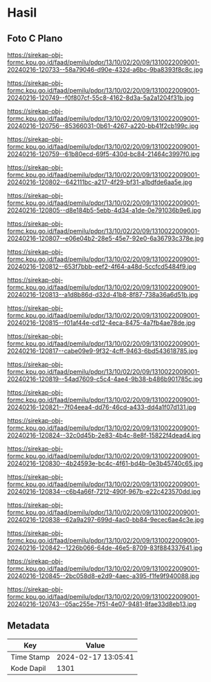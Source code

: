 # Hasil

## Foto C Plano

https://sirekap-obj-formc.kpu.go.id/faad/pemilu/pdpr/13/10/02/20/09/1310022009001-20240216-120733--58a79046-d90e-432d-a6bc-9ba8393f8c8c.jpg

https://sirekap-obj-formc.kpu.go.id/faad/pemilu/pdpr/13/10/02/20/09/1310022009001-20240216-120749--f0f807cf-55c8-4162-8d3a-5a2a1204f31b.jpg

https://sirekap-obj-formc.kpu.go.id/faad/pemilu/pdpr/13/10/02/20/09/1310022009001-20240216-120756--85366031-0b61-4267-a220-bb41f2cb199c.jpg

https://sirekap-obj-formc.kpu.go.id/faad/pemilu/pdpr/13/10/02/20/09/1310022009001-20240216-120759--61b80ecd-69f5-430d-bc84-21464c3997f0.jpg

https://sirekap-obj-formc.kpu.go.id/faad/pemilu/pdpr/13/10/02/20/09/1310022009001-20240216-120802--642111bc-a217-4f29-bf31-a1bdfde6aa5e.jpg

https://sirekap-obj-formc.kpu.go.id/faad/pemilu/pdpr/13/10/02/20/09/1310022009001-20240216-120805--d8e184b5-5ebb-4d34-a1de-0e791036b9e6.jpg

https://sirekap-obj-formc.kpu.go.id/faad/pemilu/pdpr/13/10/02/20/09/1310022009001-20240216-120807--e06e04b2-28e5-45e7-92e0-6a36793c378e.jpg

https://sirekap-obj-formc.kpu.go.id/faad/pemilu/pdpr/13/10/02/20/09/1310022009001-20240216-120812--653f7bbb-eef2-4f64-a48d-5ccfcd5484f9.jpg

https://sirekap-obj-formc.kpu.go.id/faad/pemilu/pdpr/13/10/02/20/09/1310022009001-20240216-120813--a1d8b86d-d32d-41b8-8f87-738a36a6d51b.jpg

https://sirekap-obj-formc.kpu.go.id/faad/pemilu/pdpr/13/10/02/20/09/1310022009001-20240216-120815--f01af44e-cd12-4eca-8475-4a7fb4ae78de.jpg

https://sirekap-obj-formc.kpu.go.id/faad/pemilu/pdpr/13/10/02/20/09/1310022009001-20240216-120817--cabe09e9-9f32-4cff-9463-6bd543618785.jpg

https://sirekap-obj-formc.kpu.go.id/faad/pemilu/pdpr/13/10/02/20/09/1310022009001-20240216-120819--54ad7609-c5c4-4ae4-9b38-b486b901785c.jpg

https://sirekap-obj-formc.kpu.go.id/faad/pemilu/pdpr/13/10/02/20/09/1310022009001-20240216-120821--7f04eea4-dd76-46cd-a433-dd4a1f07d131.jpg

https://sirekap-obj-formc.kpu.go.id/faad/pemilu/pdpr/13/10/02/20/09/1310022009001-20240216-120824--32c0d45b-2e83-4b4c-8e8f-15822f4dead4.jpg

https://sirekap-obj-formc.kpu.go.id/faad/pemilu/pdpr/13/10/02/20/09/1310022009001-20240216-120830--4b24593e-bc4c-4f61-bd4b-0e3b45740c65.jpg

https://sirekap-obj-formc.kpu.go.id/faad/pemilu/pdpr/13/10/02/20/09/1310022009001-20240216-120834--c6b4a66f-7212-490f-967b-e22c423570dd.jpg

https://sirekap-obj-formc.kpu.go.id/faad/pemilu/pdpr/13/10/02/20/09/1310022009001-20240216-120838--62a9a297-699d-4ac0-bb84-9ecec6ae4c3e.jpg

https://sirekap-obj-formc.kpu.go.id/faad/pemilu/pdpr/13/10/02/20/09/1310022009001-20240216-120842--1226b066-64de-46e5-8709-83f884337641.jpg

https://sirekap-obj-formc.kpu.go.id/faad/pemilu/pdpr/13/10/02/20/09/1310022009001-20240216-120845--2bc058d8-e2d9-4aec-a395-f1fe9f940088.jpg

https://sirekap-obj-formc.kpu.go.id/faad/pemilu/pdpr/13/10/02/20/09/1310022009001-20240216-120743--05ac255e-7f51-4e07-9481-8fae33d8eb13.jpg


## Metadata

| Key        | Value               |
| ---------- | ------------------- |
| Time Stamp | 2024-02-17 13:05:41 |
| Kode Dapil | 1301                |



